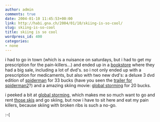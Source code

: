 ```yaml
---
author: admin
comments: true
date: 2004-01-10 11:45:53+00:00
link: http://habi.gna.ch/2004/01/10/skiing-is-so-cool/
slug: skiing-is-so-cool
title: skiing is so cool
wordpress_id: 400
categories:
- none
---
```


i had to go in town (which is a nuisance on saturdays, but i had to get my prescription for the pain-killers...) and ended up in a [bookstore](http://www.jaeggi.ch/index_home.php) where they had a big sale, including a lot of dvd's.
so i not only ended up with a prescription for medicaments, but also with two new dvd's:
a deluxe 3 dvd edition of [spiderman](http://www.imdb.com/title/tt0145487/) for 33 bucks (have you seen the [trailer for spiderman2](http://trailers.apple.com/trailers/sony_pictures/spider-man_2/)?) and 
a amazing skiing movie: [global storming](http://dvd.mainseek.com/369R142P426_Global-Storming.html) for 20 bucks.

i peeked a bit at  [global storming](http://www.dvdretailshop.com/Global_Storming_6305701180.html), which makes me so much want to go and rent [those skis](http://www.getboards.com/snow/twintips/salomon/1080_171cm.html) and go skiing, but now i have to sit here and eat my pain killers, because skiing with broken ribs is such a no-go.

:-(
